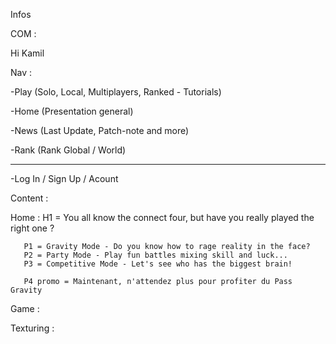Infos

COM :

Hi Kamil


Nav : 

-Play
(Solo, Local, Multiplayers, Ranked - Tutorials)

-Home
(Presentation general)

-News
(Last Update, Patch-note and more)

-Rank
(Rank Global / World)

--------------------------

-Log In / Sign Up / Acount


Content :

Home : H1 = You all know the connect four, but have you really played the right one ?

       P1 = Gravity Mode - Do you know how to rage reality in the face?
       P2 = Party Mode - Play fun battles mixing skill and luck...
       P3 = Competitive Mode - Let's see who has the biggest brain!

       P4 promo = Maintenant, n'attendez plus pour profiter du Pass Gravity 


Game :



Texturing :
